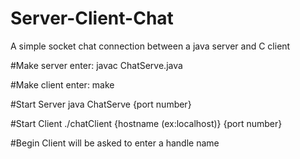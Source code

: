 # Server-Client-Chat
A simple socket chat connection between a java server and C client

#Make server
enter: javac ChatServe.java

#Make client
enter: make

#Start Server
java ChatServe {port number}

#Start Client
./chatClient {hostname (ex:localhost)} {port number}

#Begin
Client will be asked to enter a handle name


